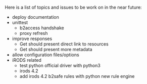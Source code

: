 Here is a list of topics and issues to be work on in the near future:

- deploy documentation
- unittest
    + b2access handshake
    + proxy refresh
- improve responses
    + Get should present direct link to resources
    + Get should present more metadata
- allow configuration files/options
- iRODS related
    - test python official driver with python3
    - irods 4.2
    - add irods 4.2 b2safe rules with python new rule engine

